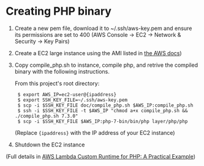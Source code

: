# Creating PHP binary 

1. Create a new pem file, download it to ~/.ssh/aws-key.pem and ensure its permissions are set to 400 (AWS Console -> EC2 -> Network & Security -> Key Pairs)
2. Create a EC2 large instance using the AMI listed in [the AWS docs][2])
3. Copy compile_php.sh to instance, compile php, and retrive the compiled binary with the following instructions.

    From this project's root directory:
    
        $ export AWS_IP=ec2-user@{ipaddress}
        $ export SSH_KEY_FILE=~/.ssh/aws-key.pem
        $ scp -i $SSH_KEY_FILE doc/compile_php.sh $AWS_IP:compile_php.sh
        $ ssh -i $SSH_KEY_FILE -t $AWS_IP "chmod a+x compile_php.sh && ./compile_php.sh 7.3.0"
        $ scp -i $SSH_KEY_FILE $AWS_IP:php-7-bin/bin/php layer/php/php

    (Replace `{ipaddress}` with the IP address of your EC2 instance)

3. Shutdown the EC2 instance


(Full details in [AWS Lambda Custom Runtime for PHP: A Practical Example][1])

[1]: https://aws.amazon.com/blogs/apn/aws-lambda-custom-runtime-for-php-a-practical-example/
[2]: https://docs.aws.amazon.com/lambda/latest/dg/current-supported-versions.html

